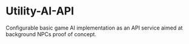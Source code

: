 # Utility-AI-API
Configurable basic game AI implementation as an API service aimed at background NPCs proof of concept.
